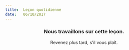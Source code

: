 ```yaml
---
title:  Leçon quotidienne
date:   06/10/2017
---
```


### <center>Nous travaillons sur cette leçon.</center>
<center>Revenez plus tard, s'il vous plaît.</center>